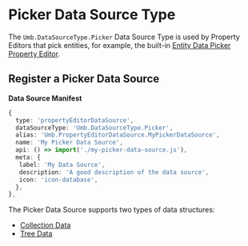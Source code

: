 # Picker Data Source Type

The `Umb.DataSourceType.Picker` Data Source Type is used by Property Editors that pick entities, for example, the built-in [Entity Data Picker Property Editor](../../../../fundamentals/backoffice/property-editors/built-in-umbraco-property-editors/entity-data-picker.md).

## Register a Picker Data Source

**Data Source Manifest**

```typescript
{
  type: 'propertyEditorDataSource',
  dataSourceType: 'Umb.DataSourceType.Picker',
  alias: 'Umb.PropertyEditorDataSource.MyPickerDataSource',
  name: 'My Picker Data Source',
  api: () => import('./my-picker-data-source.js'),
  meta: {
   label: 'My Data Source',
   description: 'A good description of the data source',
   icon: 'icon-database',
  },
},
```

The Picker Data Source supports two types of data structures:

-   [Collection Data](./picker-collection-data-source.md)
-   [Tree Data](./picker-tree-data-source.md)
